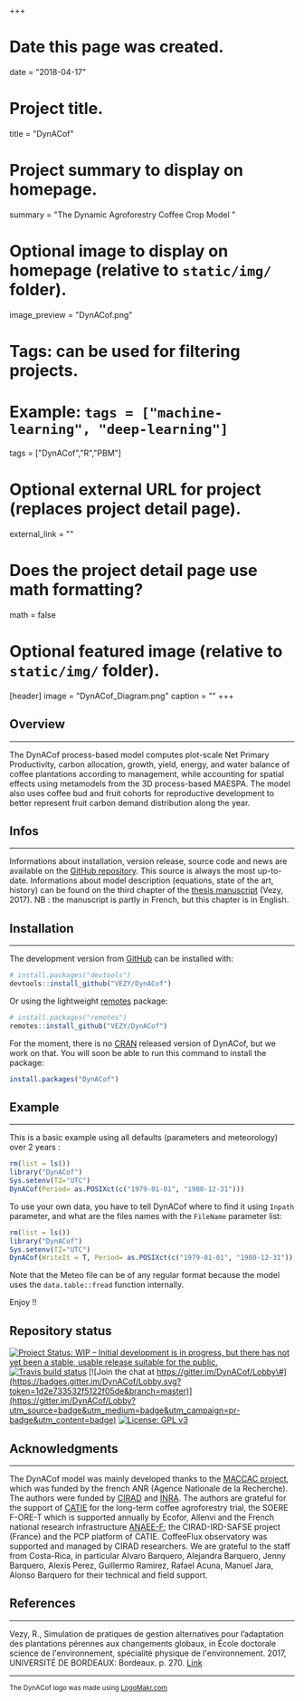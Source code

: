 +++
# Date this page was created.
date = "2018-04-17"

# Project title.
title = "DynACof"

# Project summary to display on homepage.
summary = "The Dynamic Agroforestry Coffee Crop Model "

# Optional image to display on homepage (relative to `static/img/` folder).
image_preview = "DynACof.png"

# Tags: can be used for filtering projects.
# Example: `tags = ["machine-learning", "deep-learning"]`
tags = ["DynACof","R","PBM"]

# Optional external URL for project (replaces project detail page).
external_link = ""

# Does the project detail page use math formatting?
math = false

# Optional featured image (relative to `static/img/` folder).
[header]
image = "DynACof_Diagram.png"
caption = ""
+++

## Overview
--------

The DynACof process-based model computes plot-scale Net Primary Productivity, carbon allocation, growth, yield, energy, and water balance of coffee plantations according to management, while accounting for spatial effects using metamodels from the 3D process-based MAESPA. The model also uses coffee bud and fruit cohorts for reproductive development to better represent fruit carbon demand distribution along the year.

## Infos
------------
Informations about installation, version release, source code and news are available on the [GitHub repository](https://github.com/VEZY/DynACof). This source is always the most up-to-date.
Informations about model description (equations, state of the art, history) can be found on the third chapter of the [thesis manuscript](https://www.researchgate.net/publication/323469257_Simulation_de_pratiques_de_gestion_alternatives_pour_l'adaptation_des_plantations_perennes_aux_changements_globaux) (Vezy, 2017).
NB : the manuscript is partly in French, but this chapter is in English.

## Installation
------------

The development version from [GitHub](https://github.com/) can be installed with:

``` r
# install.packages("devtools")
devtools::install_github("VEZY/DynACof")
```

Or using the lightweight [remotes](https://github.com/r-lib/remotes#readme) package:

``` r
# install.packages("remotes")
remotes::install_github("VEZY/DynACof")
```

For the moment, there is no [CRAN](https://CRAN.R-project.org) released version of DynACof, but we work on that. You will soon be able to run this command to install the package:

``` r
install.packages("DynACof")
```

## Example
-------

This is a basic example using all defaults (parameters and meteorology) over 2 years :

``` r
rm(list = ls())
library("DynACof")
Sys.setenv(TZ="UTC")
DynACof(Period= as.POSIXct(c("1979-01-01", "1980-12-31")))
```

To use your own data, you have to tell DynACof where to find it using `Inpath` parameter, and what are the files names with the `FileName` parameter list:

``` r
rm(list = ls())
library("DynACof")
Sys.setenv(TZ="UTC")
DynACof(WriteIt = T, Period= as.POSIXct(c("1979-01-01", "1980-12-31")),Inpath = "1-Input/Aquiares/",Simulation_Name = "Test1",FileName = list(Site = "1-Site.R", Meteo ="2-Meteorology.txt", Soil = "3-Soil.R",Coffee = "4-Coffee.R", Tree = NULL))
```

Note that the Meteo file can be of any regular format because the model uses the `data.table::fread` function internally.

Enjoy !!

## Repository status
[![Project Status: WIP – Initial development is in progress, but there has not yet been a stable, usable release suitable for the public.](https://www.repostatus.org/badges/latest/wip.svg)](https://www.repostatus.org/#wip) [![Travis build status](https://travis-ci.com/VEZY/DynACof.svg?token=oehDDxBpmrzeWX8AdyPo&branch=master)](https://travis-ci.com/VEZY/DynACof) [![Join the chat at https://gitter.im/DynACof/Lobby\#](https://badges.gitter.im/DynACof/Lobby.svg?token=1d2e733532f5122f05de&branch=master)](https://gitter.im/DynACof/Lobby?utm_source=badge&utm_medium=badge&utm_campaign=pr-badge&utm_content=badge) [![License: GPL v3](https://img.shields.io/badge/License-GPL%20v3-blue.svg)](https://www.gnu.org/licenses/gpl-3.0)

## Acknowledgments
---------------

The DynACof model was mainly developed thanks to the [MACCAC project](../../project/maccac/index.html), which was funded by the french ANR (Agence Nationale de la Recherche). The authors were funded by [CIRAD](https://www.cirad.fr/en) and [INRA](http://www.inra.fr/en/). The authors are grateful for the support of [CATIE](https://www.catie.ac.cr/en/) for the long-term coffee agroforestry trial, the SOERE F-ORE-T which is supported annually by Ecofor, Allenvi and the French national research infrastructure [ANAEE-F](http://www.anaee-france.fr/fr/); the CIRAD-IRD-SAFSE project (France) and the PCP platform of CATIE. CoffeeFlux observatory was supported and managed by CIRAD researchers. We are grateful to the staff from Costa-Rica, in particular Alvaro Barquero, Alejandra Barquero, Jenny Barquero, Alexis Perez, Guillermo Ramirez, Rafael Acuna, Manuel Jara, Alonso Barquero for their technical and field support.

## References
---------------

Vezy, R., Simulation de pratiques de gestion alternatives pour l’adaptation des plantations pérennes aux changements globaux, in École doctorale science de l'environnement, spécialité physique de l'environnement. 2017, UNIVERSITÉ DE BORDEAUX: Bordeaux. p. 270. [Link](https://www.researchgate.net/publication/323469257_Simulation_de_pratiques_de_gestion_alternatives_pour_l'adaptation_des_plantations_perennes_aux_changements_globaux)


------------------------------------------------------------------------

<sub>The DynACof logo was made using <a href="http://logomakr.com" title="Logo Makr">LogoMakr.com</a> </sub>
